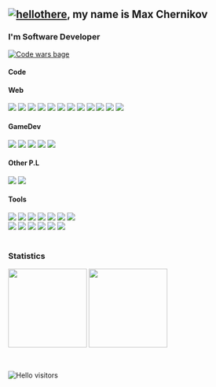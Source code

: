 ## [![hellothere](https://cdn3.emoji.gg/emojis/2860_hellothere.gif)](https://emoji.gg/emoji/2860_hellothere), my name is Max Chernikov
### I'm Software Developer

 <a href='https://www.codewars.com/users/Maksikos-ctrl'>
      <img src="https://www.codewars.com/users/Maksikos-ctrl/badges/large" alt='Code wars bage'/>
  </a>



<div>
    <h4>Code</h4>
  <div>
    <h4>Web</h4>
    <img src="https://img.shields.io/badge/javascript-%23323330.svg?logo=javascript&logoColor=%23F7DF1E&style=for-the-badge"/>
    <img src="https://img.shields.io/badge/typescript-%23007ACC.svg?style=for-the-badge&logo=typescript&logoColor=white"> 
    <img src="https://img.shields.io/badge/html5-%23E34F26.svg?style=for-the-badge&logo=html5&logoColor=white"/>
    <img src="https://img.shields.io/badge/css3-%231572B6.svg?style=for-the-badge&logo=css3&logoColor=white"/>
    <img src="https://img.shields.io/badge/SASS-hotpink.svg?style=for-the-badge&logo=SASS&logoColor=white">
    <img src="https://img.shields.io/badge/tailwindcss-%2338B2AC.svg?style=for-the-badge&logo=tailwind-css&logoColor=white">
    <img src="https://img.shields.io/badge/react-%2320232a.svg?style=for-the-badge&logo=react&logoColor=%2361DAFB"/>
    <img src="https://img.shields.io/badge/redux-%23593d88.svg?style=for-the-badge&logo=redux&logoColor=white">
    <img src="https://img.shields.io/badge/threejs-black?style=for-the-badge&logo=three.js&logoColor=white">
    <img src="https://img.shields.io/badge/MUI-%230081CB.svg?style=for-the-badge&logo=mui&logoColor=white"> 
    <img src="https://img.shields.io/badge/threejs-black?style=for-the-badge&logo=three.js&logoColor=white">
    <img src="https://img.shields.io/badge/MUI-%230081CB.svg?style=for-the-badge&logo=mui&logoColor=white"> 
    <br>
    <h4>GameDev</h4>
  
   <img src="https://img.shields.io/badge/c++-%2300599C.svg?style=for-the-badge&logo=c%2B%2B&logoColor=white"/>
   <img src="https://img.shields.io/badge/c-%2300599C.svg?style=for-the-badge&logo=c&logoColor=white"/>
   <img src="https://img.shields.io/badge/java-%2300599C.svg?style=for-the-badge&logo=java&logoColor=orange"/>
   <img src="https://img.shields.io/badge/javafx-%2300599C.svg?style=for-the-badge&logo=javafx&logoColor=green"/>
   <img src="https://img.shields.io/badge/SDL-%2300599C.svg?style=for-the-badge&logo=SDL&logoColor=white"/>

   <br>
   <h4>Other P.L</h4>  
   <img src="https://img.shields.io/badge/python-3670A0?style=for-the-badge&logo=python&logoColor=ffdd54">
   <img src="https://img.shields.io/badge/csharp-3670A0?style=for-the-badge&logo=csharp&logoColor=ffdd54">
   <br>
     
   
  </div>
    <h4>Tools</h4>
  <div>
    <img src="https://img.shields.io/badge/webpack-%238DD6F9.svg?style=for-the-badge&logo=webpack&logoColor=black">
    <img src="https://img.shields.io/badge/Babel-F9DC3e?style=for-the-badge&logo=babel&logoColor=black"> 
    <img src="https://img.shields.io/badge/figma-%23F24E1E.svg?style=for-the-badge&logo=figma&logoColor=white">
    <img src="https://img.shields.io/badge/firebase-%23039BE5.svg?style=for-the-badge&logo=firebase">
    <img src="https://img.shields.io/badge/MongoDB-%234ea94b.svg?style=for-the-badge&logo=mongodb&logoColor=white"> 
    <img src="https://img.shields.io/badge/git-%23F05033.svg?style=for-the-badge&logo=git&logoColor=white"> 
    <img src="https://img.shields.io/badge/github-%23121011.svg?style=for-the-badge&logo=github&logoColor=white"> 
    <br>
    <img src="https://img.shields.io/badge/vercel-%23000000.svg?style=for-the-badge&logo=vercel&logoColor=white"> 
    <img src="https://img.shields.io/badge/GoogleCloud-%234285F4.svg?style=for-the-badge&logo=google-cloud&logoColor=white"> 
    <img src="https://img.shields.io/badge/docker-%230db7ed.svg?style=for-the-badge&logo=docker&logoColor=white"> 
    <img src="https://img.shields.io/badge/ESLint-4B3263?style=for-the-badge&logo=eslint&logoColor=white"> 
    <img src="https://img.shields.io/badge/Unreal-%23000000.svg?style=for-the-badge&logo=unrealengine&logoColor=dark"> 
    <img src="https://img.shields.io/badge/Blender-FFBF00?style=for-the-badge&logo=blendert&logoColor=orange"> 
  </div>
</div>
<br>
  <h3>Statistics</h3>
  <p>
    <img height="160em" src="https://github-readme-stats.vercel.app/api?username=Maksikos-ctrl&show_icons=true&theme=merko" />
    <img height="160em" src="https://github-readme-stats-eight-theta.vercel.app/api/top-langs/?username=Maksikos-ctrl&theme=merko&layout=compact" />
  </p>
<br>

![Hello visitors](https://komarev.com/ghpvc/?username=Maksikos-ctrl&style=for-the-badg)

